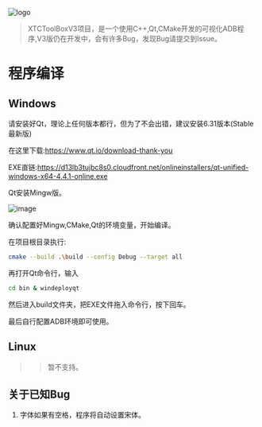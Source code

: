 ![logo](https://s1.ax1x.com/2022/07/08/jB3IsJ.png)

> XTCToolBoxV3项目，是一个使用C++,Qt,CMake开发的可视化ADB程序,V3版仍在开发中，会有许多Bug，发现Bug请提交到Issue。

# 程序编译

## Windows

请安装好Qt，理论上任何版本都行，但为了不会出错，建议安装6.31版本(Stable最新版)

在这里下载:https://www.qt.io/download-thank-you

EXE直链:https://d13lb3tujbc8s0.cloudfront.net/onlineinstallers/qt-unified-windows-x64-4.4.1-online.exe

Qt安装Mingw版。

![image](https://s1.ax1x.com/2022/07/08/jB3OJK.png)

确认配置好Mingw,CMake,Qt的环境变量，开始编译。

在项目根目录执行:

```bash
cmake --build .\build --config Debug --target all
```

再打开Qt命令行，输入

```bash
cd bin & windeployqt 
```

然后进入build文件夹，把EXE文件拖入命令行，按下回车。

最后自行配置ADB环境即可使用。

## Linux

> >暂不支持。

## 关于已知Bug

1. 字体如果有空格，程序将自动设置宋体。
